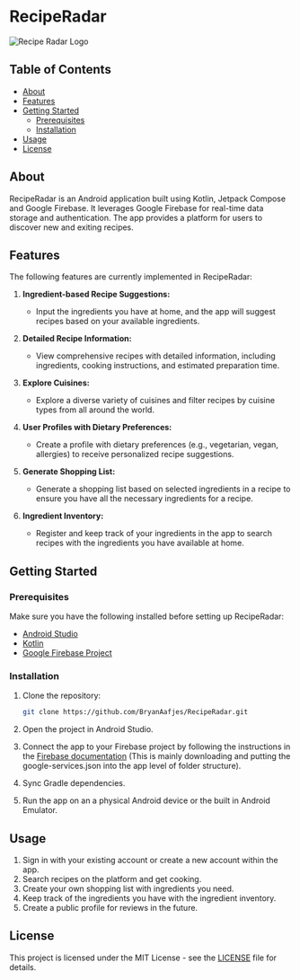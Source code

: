 # RecipeRadar

![Recipe Radar Logo](/logo.png)

## Table of Contents

- [About](#about)
- [Features](#features)
- [Getting Started](#getting-started)
  - [Prerequisites](#prerequisites)
  - [Installation](#installation)
- [Usage](#usage)
- [License](#license)

## About

RecipeRadar is an Android application built using Kotlin, Jetpack Compose and Google Firebase. It leverages Google Firebase for real-time data storage and authentication. The app provides a platform for users to discover new and exiting recipes.

## Features

The following features are currently implemented in RecipeRadar:

1. **Ingredient-based Recipe Suggestions:**

   - Input the ingredients you have at home, and the app will suggest recipes based on your available ingredients.

2. **Detailed Recipe Information:**

   - View comprehensive recipes with detailed information, including ingredients, cooking instructions, and estimated preparation time.

3. **Explore Cuisines:**

   - Explore a diverse variety of cuisines and filter recipes by cuisine types from all around the world.

4. **User Profiles with Dietary Preferences:**

   - Create a profile with dietary preferences (e.g., vegetarian, vegan, allergies) to receive personalized recipe suggestions.

5. **Generate Shopping List:**

   - Generate a shopping list based on selected ingredients in a recipe to ensure you have all the necessary ingredients for a recipe.

6. **Ingredient Inventory:**

   - Register and keep track of your ingredients in the app to search recipes with the ingredients you have available at home.

## Getting Started

### Prerequisites

Make sure you have the following installed before setting up RecipeRadar:

- [Android Studio](https://developer.android.com/studio)
- [Kotlin](https://kotlinlang.org/)
- [Google Firebase Project](https://console.firebase.google.com/)

### Installation

1. Clone the repository:

   ```bash
   git clone https://github.com/BryanAafjes/RecipeRadar.git
   ```

2. Open the project in Android Studio.

3. Connect the app to your Firebase project by following the instructions in the [Firebase documentation](https://firebase.google.com/docs/android/setup) (This is mainly downloading and putting the google-services.json into the app level of folder structure).

4. Sync Gradle dependencies.

5. Run the app on an a physical Android device or the built in Android Emulator.

## Usage

1. Sign in with your existing account or create a new account within the app.
2. Search recipes on the platform and get cooking.
3. Create your own shopping list with ingredients you need.
4. Keep track of the ingredients you have with the ingredient inventory.
5. Create a public profile for reviews in the future.

## License

This project is licensed under the MIT License - see the [LICENSE](LICENSE) file for details.
